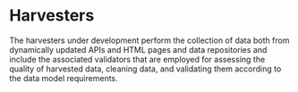 # Harvesters
The harvesters under development perform the collection of data both from dynamically updated APIs and HTML pages and data repositories and include the associated validators that are employed for assessing the quality of harvested data, cleaning data, and validating them according to the data model requirements. 


